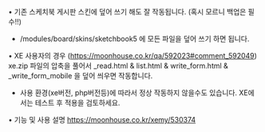 • 기존 스케치북 게시판 스킨에 덮어 쓰기 해도 잘 작동됩니다.  (혹시 모르니 백업은 필수!!) 

 - /modules/board/skins/sketchbook5 에 모든 파일을 덮어 쓰기 하면 됩니다.

•  XE 사용자의 경우 (https://moonhouse.co.kr/qa/592023#comment_592049) xe.zip 파일의 압축을 풀어서 _read.html & list.html & write_form.html & _write_form_mobile 을 덮어 씌우면 작동합니다.

 - 사용 환경(xe버전, php버전등)에 따라서 정상 작동하지 않을수도 있습니다. XE에서는 테스트 후 적용을 검토하세요.  

•  기능 및 사용 설명 https://moonhouse.co.kr/xemy/530374
